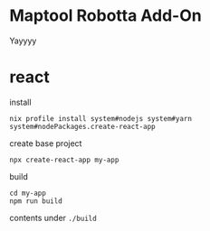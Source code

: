 # Maptool Robotta Add-On

Yayyyy

# react

install
```
nix profile install system#nodejs system#yarn system#nodePackages.create-react-app
```

create base project
```
npx create-react-app my-app
```

build
```
cd my-app
npm run build
```

contents under `./build`

